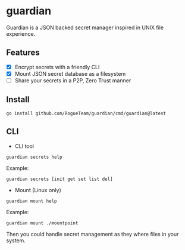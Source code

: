 # guardian

Guardian is a JSON backed secret manager inspired in UNIX file experience.

## Features

- [X] Encrypt secrets with a friendly CLI
- [X] Mount JSON secret database as a filesystem
- [ ] Share your secrets in a P2P, Zero Trust manner

## Install

```shell
go install github.com/RogueTeam/guardian/cmd/guardian@latest
```

## CLI

- CLI tool

```shell
guardian secrets help
```

Example:

```shell
guardian secrets [init get set list del]
```

- Mount (Linux only)

```shell
guardian mount help
```

Example:

```shell
guardian mount ./mountpoint
```

Then you could handle secret management as they where files in your system.
